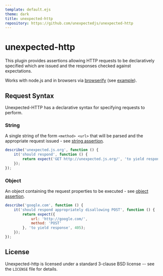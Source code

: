 ```yaml
---
template: default.ejs
theme: dark
title: unexpected-http
repository: https://github.com/unexpectedjs/unexpected-http
---
```


unexpected-http
===============

This plugin provides assertions allowing HTTP requests to be declaratively
specified which are issued and the responses checked against expectations.

Works with node.js and in browsers via [browserify](http://browserify.org) (see [example](../tests/index.html)).

Request Syntax
--------------

Unexpected-HTTP has a declarative syntax for specifying requests to perform.

### String

A single string of the form `<method> <url>` that will be parsed and the appropriate
request issued - see [string assertion](./assertions/string/to-yield-response/).

```js
describe('unexpected.js.org', function () {
    it('should respond', function () {
        return expect('GET http://unexpected.js.org/', 'to yield response', 200);
    });
});
```

### Object

An object containing the request properties to be executed - see
[object assertion](./assertions/object/to-yield-response/).

```js
describe('google.com', function () {
    it('should respond appropriately disallowing POST', function () {
        return expect({
            url: 'http://google.com/',
            method: 'POST'
        }, 'to yield response', 405);
    });
});
```

License
-------

Unexpected-http is licensed under a standard 3-clause BSD license -- see the `LICENSE` file for details.
